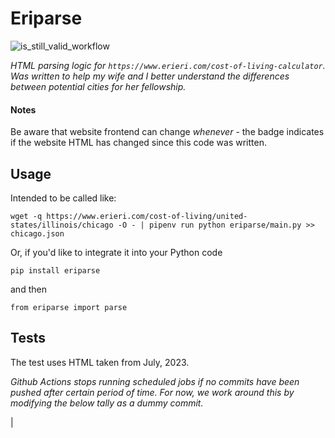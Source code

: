 
# Eriparse
![is_still_valid_workflow](https://github.com/ncgl-git/eriparse/actions/workflows/is_still_valid.yaml/badge.svg)

*HTML parsing logic for `https://www.erieri.com/cost-of-living-calculator`. Was written to help my wife and I better understand the differences between potential cities for her fellowship.*


#### Notes
Be aware that website frontend can change _whenever_ - the badge indicates if the website HTML has changed since this code was written.


## Usage

Intended to be called like: 
```
wget -q https://www.erieri.com/cost-of-living/united-states/illinois/chicago -O - | pipenv run python eriparse/main.py >> chicago.json
```

Or, if you'd like to integrate it into your Python code 

`pip install eriparse`

and then

`from eriparse import parse`

## Tests
The test uses HTML taken from July, 2023.


_Github Actions stops running scheduled jobs if no commits have been pushed after certain period of time. For now, we work around this by modifying the below tally as a dummy commit._

|